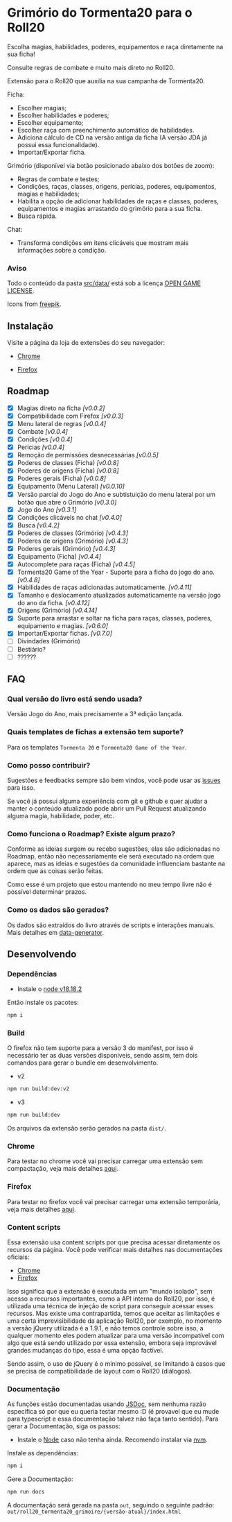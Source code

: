 # Grimório do Tormenta20 para o Roll20

Escolha magias, habilidades, poderes, equipamentos e raça diretamente na sua ficha!

Consulte regras de combate e muito mais direto no Roll20.

Extensão para o Roll20 que auxilia na sua campanha de Tormenta20.

Ficha:

- Escolher magias;
- Escolher habilidades e poderes;
- Escolher equipamento;
- Escolher raça com preenchimento automático de habilidades.
- Adiciona cálculo de CD na versão antiga da ficha (A versão JDA já possui essa funcionalidade).
- Importar/Exportar ficha.

Grimório (disponível via botão posicionado abaixo dos botões de zoom):

- Regras de combate e testes;
- Condições, raças, classes, origens, perícias, poderes, equipamentos, magias e habilidades;
- Habilita a opção de adicionar habilidades de raças e classes, poderes, equipamentos e magias arrastando do grimório para a sua ficha.
- Busca rápida.

Chat:

- Transforma condições em itens clicáveis que mostram mais informações sobre a condição.

### Aviso

Todo o conteúdo da pasta [src/data/](src/data/) está sob a licença [OPEN GAME LICENSE](OPEN_GAME_LICENSE).

Icons from [freepik](https://www.freepik.com).

## Instalação

Visite a página da loja de extensões do seu navegador:

- [Chrome](https://chrome.google.com/webstore/detail/roll20-grim%C3%B3rio-do-tormen/lplnbanhibpehlmiiakcacambjleeeng)

- [Firefox](https://addons.mozilla.org/pt-BR/firefox/addon/roll20-grim%C3%B3rio-do-tormenta20/)

## Roadmap

- [x] Magias direto na ficha _[v0.0.2]_
- [x] Compatibilidade com Firefox _[v0.0.3]_
- [x] Menu lateral de regras _[v0.0.4]_
- [x] Combate _[v0.0.4]_
- [x] Condições _[v0.0.4]_
- [x] Perícias _[v0.0.4]_
- [x] Remoção de permissões desnecessárias _[v0.0.5]_
- [x] Poderes de classes (Ficha) _[v0.0.8]_
- [x] Poderes de origens (Ficha) _[v0.0.8]_
- [x] Poderes gerais (Ficha) _[v0.0.8]_
- [x] Equipamento (Menu Lateral) _[v0.0.10]_
- [x] Versão parcial do Jogo do Ano e subtistuição do menu lateral por um botão que abre o Grimório _[v0.3.0]_
- [x] Jogo do Ano _[v0.3.1]_
- [x] Condições clicáveis no chat _[v0.4.0]_
- [x] Busca _[v0.4.2]_
- [x] Poderes de classes (Grimório) _[v0.4.3]_
- [x] Poderes de origens (Grimório) _[v0.4.3]_
- [x] Poderes gerais (Grimório) _[v0.4.3]_
- [x] Equipamento (Ficha) _[v0.4.4]_
- [x] Autocomplete para raças (Ficha) _[v0.4.5]_
- [x] Tormenta20 Game of the Year - Suporte para a ficha do jogo do ano. _[v0.4.8]_
- [x] Habilidades de raças adicionadas automaticamente. _[v0.4.11]_
- [x] Tamanho e deslocamento atualizados automaticamente na versão jogo do ano da ficha. _[v0.4.12]_
- [x] Origens (Grimório) _[v0.4.14]_
- [x] Suporte para arrastar e soltar na ficha para raças, classes, poderes, equipamento e magias. _[v0.6.0]_
- [x] Importar/Exportar fichas. _[v0.7.0]_
- [ ] Divindades (Grimório)
- [ ] Bestiário?
- [ ] ??????

## FAQ

### Qual versão do livro está sendo usada?

Versão Jogo do Ano, mais precisamente a 3ª edição lançada.

### Quais templates de fichas a extensão tem suporte?

Para os templates `Tormenta 20` e `Tormenta20 Game of the Year`.

### Como posso contribuir?

Sugestões e feedbacks sempre são bem vindos, você pode usar as [issues](https://github.com/pyanderson/roll20_tormenta20_grimoire/issues) para isso.

Se você já possui alguma experiência com git e github e quer ajudar a manter o conteúdo atualizado pode abrir um Pull Request atualizando alguma magia, habilidade, poder, etc.

### Como funciona o Roadmap? Existe algum prazo?

Conforme as ideias surgem ou recebo sugestões, elas são adicionadas no Roadmap, então não necessariamente ele será executado na ordem que aparece, mas as ideias e sugestões da comunidade influenciam bastante na ordem que as coisas serão feitas.

Como esse é um projeto que estou mantendo no meu tempo livre não é possível determinar prazos.

### Como os dados são gerados?

Os dados são extraídos do livro através de scripts e interações manuais. Mais detalhes em [data-generator](/data/generator/README.md).

## Desenvolvendo

### Dependências

- Instale o [node v18.18.2](https://nodejs.org/en/download)

Então instale os pacotes:

```bash
npm i
```

### Build

O firefox não tem suporte para a versão 3 do manifest, por isso é necessário ter as duas versões disponíveis, sendo assim, tem dois comandos para gerar o bundle em desenvolvimento.

- v2

```bash
npm run build:dev:v2
```

- v3

```bash
npm run build:dev
```

Os arquivos da extensão serão gerados na pasta `dist/`.

### Chrome

Para testar no chrome você vai precisar carregar uma extensão sem compactação, veja mais detalhes [aqui](https://developer.chrome.com/docs/extensions/mv3/getstarted/development-basics/#load-unpacked).

### Firefox

Para testar no firefox você vai precisar carregar uma extensão temporária, veja mais detalhes [aqui](https://developer.mozilla.org/en-US/docs/Mozilla/Add-ons/WebExtensions/Your_first_WebExtension#installing).

### Content scripts

Essa extensão usa content scripts por que precisa acessar diretamente os recursos da página. Você pode verificar mais detalhes nas documentações oficiais:

- [Chrome](https://developer.chrome.com/docs/extensions/mv3/content_scripts/)
- [Firefox](https://developer.mozilla.org/en-US/docs/Mozilla/Add-ons/WebExtensions/Content_scripts)

Isso significa que a extensão é executada em um "mundo isolado", sem acesso a recursos importantes, como a API interna do Roll20, por isso, é utilizada uma técnica de injeção de script para conseguir acessar esses recursos. Mas existe uma contrapartida, temos que aceitar as limitações e uma certa imprevisibilidade da aplicação Roll20, por exemplo, no momento a versão jQuery utilizada é a 1.9.1, e não temos controle sobre isso, a qualquer momento eles podem atualizar para uma versão incompatível com algo que está sendo utilizado por essa extensão, embora seja improvável grandes mudanças do tipo, essa é uma opção factível.

Sendo assim, o uso de jQuery é o mínimo possível, se limitando à casos que se precisa de compatibilidade de layout com o Roll20 (diálogos).

### Documentação

As funções estão documentadas usando [JSDoc](https://jsdoc.app/), sem nenhuma razão específica só por que eu queria testar mesmo :D (é provavel que eu mude para typescript e essa documentação talvez não faça tanto sentido). Para gerar a Documentação, siga os passos:

- Instale o [Node](https://github.com/nodejs/node/tree/main#download) caso não tenha ainda. Recomendo instalar via [nvm](https://github.com/nvm-sh/nvm#installing-and-updating).

Instale as dependências:

```bash
npm i
```

Gere a Documentação:

```bash
npm run docs
```

A documentação será gerada na pasta `out`, seguindo o seguinte padrão: `out/roll20_tormenta20_grimoire/{versão-atual}/index.html`

